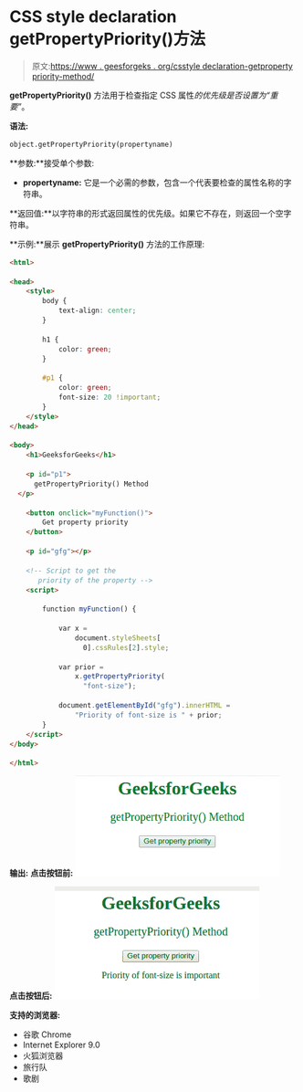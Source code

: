 # CSS style declaration getPropertyPriority()方法

> 原文:[https://www . geesforgeks . org/csstyle declaration-getproperty priority-method/](https://www.geeksforgeeks.org/cssstyledeclaration-getpropertypriority-method/)

**getPropertyPriority()** 方法用于检查指定 CSS 属性*的优先级是否设置为“重要”*。

**语法:**

```html
object.getPropertyPriority(propertyname)

```

**参数:**接受单个参数:

*   **propertyname:** 它是一个必需的参数，包含一个代表要检查的属性名称的字符串。

**返回值:**以字符串的形式返回属性的优先级。如果它不存在，则返回一个空字符串。

**示例:**展示 **getPropertyPriority()** 方法的工作原理:

```html
<html>

<head>
    <style>
        body {
            text-align: center;
        }

        h1 {
            color: green;
        }

        #p1 {
            color: green;
            font-size: 20 !important;
        }
    </style>
</head>

<body>
    <h1>GeeksforGeeks</h1>

    <p id="p1">
      getPropertyPriority() Method
  </p>

    <button onclick="myFunction()">
        Get property priority
    </button>

    <p id="gfg"></p>

    <!-- Script to get the
       priority of the property -->
    <script>

        function myFunction() {

            var x = 
                document.styleSheets[
                  0].cssRules[2].style;

            var prior = 
                x.getPropertyPriority(
                  "font-size");

            document.getElementById("gfg").innerHTML =
                "Priority of font-size is " + prior;
        }
    </script>
</body>

</html>
```

**输出:**
**点击按钮前:**
![](img/7c716400b8a73e3126413a41083576b2.png)

**点击按钮后:**
![](img/8d51653a2e05004df3757378ef6f5849.png)

**支持的浏览器:**

*   谷歌 Chrome
*   Internet Explorer 9.0
*   火狐浏览器
*   旅行队
*   歌剧
